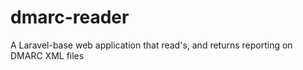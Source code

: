# dmarc-reader
A Laravel-base web application that read's, and returns reporting on DMARC XML files
